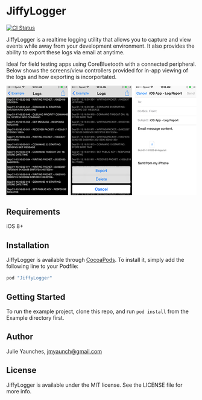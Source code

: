 # JiffyLogger

[![CI Status](https://travis-ci.org/jyaunches/JiffyLogger.svg?branch=master)](https://travis-ci.org/jyaunches/JiffyLogger)

JiffyLogger is a realtime logging utility that allows you to capture and view events while away from your development environment. It also provides the ability to export these logs via email at anytime.

Ideal for field testing apps using CoreBluetooth with a connected peripheral. Below shows the screens/view controllers provided for in-app viewing of the logs and how exporting is incorportated.

![Alt text](/ScreenShots/github-page-screenshots.png?raw=true "Example Usage")

## Requirements

iOS 8+

## Installation

JiffyLogger is available through [CocoaPods](http://cocoapods.org). To install
it, simply add the following line to your Podfile:

```ruby
pod "JiffyLogger"
```

## Getting Started

To run the example project, clone this repo, and run `pod install` from the Example directory first.

## Author

Julie Yaunches, jmyaunch@gmail.com

## License

JiffyLogger is available under the MIT license. See the LICENSE file for more info.
